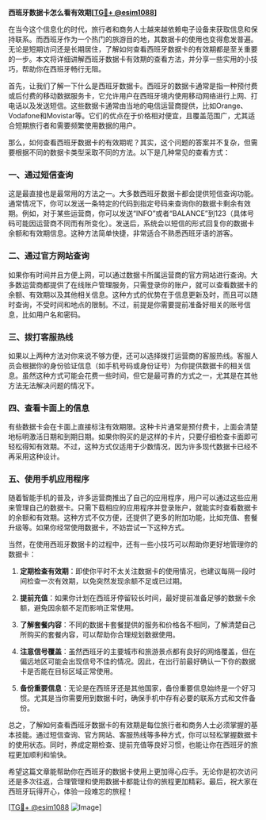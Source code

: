 **西班牙数据卡怎么看有效期[[TG💪+ @esim1088](https://t.me/s/esim1088)]**

在当今这个信息化的时代，旅行者和商务人士越来越依赖电子设备来获取信息和保持联系。而西班牙作为一个热门的旅游目的地，其数据卡的使用也变得愈发普遍。无论是短期访问还是长期居住，了解如何查看西班牙数据卡的有效期都是至关重要的一步。本文将详细讲解西班牙数据卡有效期的查看方法，并分享一些实用的小技巧，帮助你在西班牙畅行无阻。

首先，让我们了解一下什么是西班牙数据卡。西班牙的数据卡通常是指一种预付费或后付费的移动数据服务卡，它允许用户在西班牙境内使用移动网络进行上网、打电话以及发送短信。这些数据卡通常由当地的电信运营商提供，比如Orange、Vodafone和Movistar等。它们的优点在于价格相对便宜，且覆盖范围广，尤其适合短期旅行者和需要频繁使用数据的用户。

那么，如何查看西班牙数据卡的有效期呢？其实，这个问题的答案并不复杂，但需要根据不同的数据卡类型采取不同的方法。以下是几种常见的查看方式：

### **一、通过短信查询**
这是最直接也是最常用的方法之一。大多数西班牙数据卡都会提供短信查询功能。通常情况下，你可以发送一条特定的代码到指定号码来查询你的数据卡剩余有效期。例如，对于某些运营商，你可以发送“INFO”或者“BALANCE”到123（具体号码可能因运营商不同而有所变化）。发送后，系统会以短信的形式回复你的数据卡余额和有效期信息。这种方法简单快捷，非常适合不熟悉西班牙语的游客。

### **二、通过官方网站查询**
如果你有时间并且方便上网，可以通过数据卡所属运营商的官方网站进行查询。大多数运营商都提供了在线账户管理服务，只需登录你的账户，就可以查看数据卡的余额、有效期以及其他相关信息。这种方式的优势在于信息更新及时，而且可以随时查询，不受时间和地点的限制。不过，前提是你需要提前准备好相关的账号信息，比如用户名和密码。

### **三、拨打客服热线**
如果以上两种方法对你来说不够方便，还可以选择拨打运营商的客服热线。客服人员会根据你的身份验证信息（如手机号码或身份证号）为你提供数据卡的相关信息。虽然这种方式可能会花费一些时间，但它是最可靠的方式之一，尤其是在其他方法无法解决问题的情况下。

### **四、查看卡面上的信息**
有些数据卡会在卡面上直接标注有效期限。这种卡片通常是预付费卡，上面会清楚地标明激活日期和到期日期。如果你购买的是这样的卡片，只要仔细检查卡面即可轻松得知有效期。不过，这种方式仅适用于少数情况，因为许多现代数据卡已经不再采用这种设计。

### **五、使用手机应用程序**
随着智能手机的普及，许多运营商推出了自己的应用程序，用户可以通过这些应用来管理自己的数据卡。只需下载相应的应用程序并登录账户，就能实时查看数据卡的余额和有效期。这种方式不仅方便，还提供了更多的附加功能，比如充值、套餐升级等。如果你经常使用数据卡，不妨尝试一下这种方式。

当然，在使用西班牙数据卡的过程中，还有一些小技巧可以帮助你更好地管理你的数据卡：

1. **定期检查有效期**：即使你平时不太关注数据卡的使用情况，也建议每隔一段时间检查一次有效期，以免突然发现余额不足或已过期。
   
2. **提前充值**：如果你计划在西班牙停留较长时间，最好提前准备足够的数据卡余额，避免因余额不足而影响正常使用。

3. **了解套餐内容**：不同的数据卡套餐提供的服务和价格各不相同，了解清楚自己所购买的套餐内容，可以帮助你合理规划数据使用。

4. **注意信号覆盖**：虽然西班牙的主要城市和旅游景点都有良好的网络覆盖，但在偏远地区可能会出现信号不佳的情况。因此，在出行前最好确认一下你的数据卡是否能在目标区域正常使用。

5. **备份重要信息**：无论是在西班牙还是其他国家，备份重要信息始终是一个好习惯。尤其是当你需要用到数据卡时，确保手机中存有必要的联系方式和文件备份。

总之，了解如何查看西班牙数据卡的有效期是每位旅行者和商务人士必须掌握的基本技能。通过短信查询、官方网站、客服热线等多种方式，你可以轻松掌握数据卡的使用状态。同时，养成定期检查、提前充值等良好习惯，也能让你在西班牙的旅程更加顺利和愉快。

希望这篇文章能帮助你在西班牙的数据卡使用上更加得心应手。无论你是初次访问还是多次往返，合理管理和使用数据卡都能让你的旅程更加精彩。最后，祝大家在西班牙玩得开心，体验一段难忘的旅程！

[[TG💪+ @esim1088](https://t.me/s/esim1088) ![Image](https://i.postimg.cc/4NQfJmqS/Snipaste-2025-05-13-00-14-12.png)]